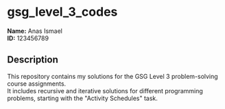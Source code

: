 # gsg_level_3_codes

**Name:** Anas Ismael  
**ID:** 123456789  

## Description
This repository contains my solutions for the GSG Level 3 problem-solving course assignments.  
It includes recursive and iterative solutions for different programming problems, starting with the "Activity Schedules" task.
